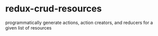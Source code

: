 # redux-crud-resources
programmatically generate actions, action creators, and reducers for a given list of resources
